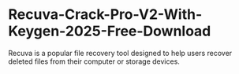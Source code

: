 # Recuva-Crack-Pro-V2-With-Keygen-2025-Free-Download
Recuva is a popular file recovery tool designed to help users recover deleted files from their computer or storage devices. 
